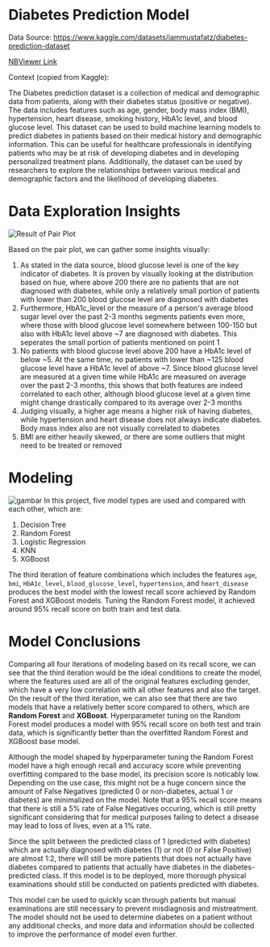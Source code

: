 # Diabetes Prediction Model
Data Source: https://www.kaggle.com/datasets/iammustafatz/diabetes-prediction-dataset

[NBViewer Link](https://nbviewer.org/github/mezkymy/diabetes-prediction/blob/main/Diabetes_Prediction.ipynb)

Context (copied from Kaggle):

The Diabetes prediction dataset is a collection of medical and demographic data from patients, along with their diabetes status (positive or negative). The data includes features such as age, gender, body mass index (BMI), hypertension, heart disease, smoking history, HbA1c level, and blood glucose level. This dataset can be used to build machine learning models to predict diabetes in patients based on their medical history and demographic information. This can be useful for healthcare professionals in identifying patients who may be at risk of developing diabetes and in developing personalized treatment plans. Additionally, the dataset can be used by researchers to explore the relationships between various medical and demographic factors and the likelihood of developing diabetes.


# Data Exploration Insights
![Result of Pair Plot](https://github.com/mezkymy/diabetes-prediction/assets/79908491/40382d26-6d93-43fa-9b87-21872d80080c)

Based on the pair plot, we can gather some insights visually:
1. As stated in the data source, blood glucose level is one of the key indicator of diabetes. It is proven by visually looking at the distribution based on hue, where above 200 there are no patients that are not diagnosed with diabetes, while only a relatively small portion of patients with lower than 200 blood glucose level are diagnosed with diabetes
2. Furthermore, HbA1c_level or the measure of a person's average blood sugar level over the past 2-3 months segments patients even more, where those with blood glucose level somewhere between 100-150 but also with HbA1c level above ~7 are diagnosed with diabetes. This seperates the small portion of patients mentioned on point 1
3. No patients with blood glucose level above 200 have a HbA1c level of below ~5. At the same time, no patients with lower than ~125 blood glucose level have a HbA1c level of above ~7. Since blood glucose level are measured at a given time while HbA1c are measured on average over the past 2-3 months, this shows that both features are indeed correlated to each other, although blood glucose level at a given time might change drastically compared to its average over 2-3 months
4. Judging visually, a higher age means a higher risk of having diabetes, while hypertension and heart disease does not always indicate diabetes. Body mass index also are not visually correlated to diabetes
5. BMI are either heavily skewed, or there are some outliers that might need to be treated or removed

# Modeling
![gambar](https://github.com/mezkymy/diabetes-prediction/assets/79908491/0ad25d10-299f-4a3b-ba0a-2846c89cdc56)
In this project, five model types are used and compared with each other, which are:
1. Decision Tree
2. Random Forest
3. Logistic Regression
4. KNN
5. XGBoost

The third iteration of feature combinations which includes the features `age`, `bmi`, `HbA1c_level`, `blood_glucose_level`, `hypertension`, and `heart_disease` produces the best model with the lowest recall score achieved by Random Forest and XGBoost models. Tuning the Random Forest model, it achieved around 95% recall score on both train and test data. 

# Model Conclusions
Comparing all four iterations of modeling based on its recall score, we can see that the third iteration would be the ideal conditions to create the model, where the features used are all of the original features excluding gender, which have a very low correlation with all other features and also the target. On the result of the third iteration, we can also see that there are two models that have a relatively better score compared to others, which are **Random Forest** and **XGBoost**. Hyperparameter tuning on the Random Forest model produces a model with 95% recall score on both test and train data, which is significantly better than the overfitted Random Forest and XGBoost base model.

Although the model shaped by hyperparameter tuning the Random Forest model have a high enough recall and accuracy score while preventing overfitting compared to the base model, its precision score is noticably low. Depending on the use case, this might not be a huge concern since the amount of False Negatives (predicted 0 or non-diabetes, actual 1 or diabetes) are minimalized on the model. Note that a 95% recall score means that there is still a 5% rate of False Negatives occuring, which is still pretty significant considering that for medical purposes failing to detect a disease may lead to loss of lives, even at a 1% rate.

Since the split between the predicted class of 1 (predicted with diabetes) which are actually diagnosed with diabetes (1) or not (0 or False Positive) are almost 1:2, there will still be more patients that does not actually have diabetes compared to patients that actually have diabetes in the diabetes-predicted class. If this model is to be deployed, more thorough physical examinations should still be conducted on patients predicted with diabetes. 

This model can be used to quickly scan through patients but manual examinations are still necessary to prevent misdiagnosis and mistreatment. The model should not be used to determine diabetes on a patient without any additional checks, and more data and information should be collected to improve the performance of model even further.

